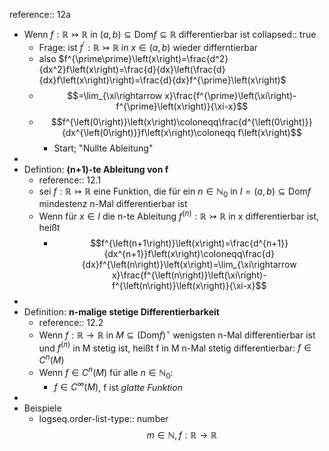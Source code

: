 reference:: 12a

- Wenn $f:\mathbb{R}\rightarrowtail\mathbb{R}$ in $\left(a,b\right)\subseteq\text{Dom}f\subseteq\mathbb{R}$ differentierbar ist
  collapsed:: true
	- Frage: ist $f^{\prime}:\mathbb{R}\rightarrowtail\mathbb{R}$ in $x\in\left(a,b\right)$ wieder differntierbar
	- also $f^{\prime\prime}\left(x\right)=\frac{d^2}{dx^2}f\left(x\right)=\frac{d}{dx}\left(\frac{d}{dx}f\left(x\right)\right)=\frac{d}{dx}f^{\prime}\left(x\right)$
	- $$=\lim_{\xi\rightarrow x}\frac{f^{\prime}\left(\xi\right)-f^{\prime}\left(x\right)}{\xi-x}$$
	- $$f^{\left(0\right)}\left(x\right)\coloneqq\frac{d^{\left(0\right)}}{dx^{\left(0\right)}}f\left(x\right)\coloneqq f\left(x\right)$$
		- Start; "Nullte Ableitung"
-
- Defintion: **(n+1)-te Ableitung von f**
	- reference:: 12.1
	- sei $f:\mathbb{R}\rightarrowtail\mathbb{R}$ eine Funktion, die für ein $n\in\mathbb{N}_0$ in $I=\left(a,b\right)\subseteq\text{Dom}f$ mindestenz n-Mal differentierbar ist
	- Wenn für $x\in I$ die n-te Ableitung $f^{\left(n\right)}:\mathbb{R}\rightarrowtail\mathbb{R}$ in x differentierbar ist, heißt
		- $$f^{\left(n+1\right)}\left(x\right)=\frac{d^{n+1}}{dx^{n+1}}f\left(x\right)\coloneqq\frac{d}{dx}f^{\left(n\right)}\left(x\right)=\lim_{\xi\rightarrow x}\frac{f^{\left(n\right)}\left(\xi\right)-f^{\left(n\right)}\left(x\right)}{\xi-x}$$
-
- Definition: **n-malige stetige Differentierbarkeit**
	- reference:: 12.2
	- Wenn $f:\mathbb{R}\rightarrow\mathbb{R}$ in $M\subseteq\left(\text{Dom}f\right)^{\circ}$ wenigsten n-Mal differentierbar ist und $f^{\left(n\right)}$ in M stetig ist, heißt f in M n-Mal stetig differentierbar: $f\in C^{n}\left(M\right)$
	- Wenn $f\in C^{n}\left(M\right)$ für alle $n\in\mathbb{N}_0$:
		- $f\in C^{\infty}\left(M\right)$, f ist *glatte Funktion*
-
- Beispiele
	- logseq.order-list-type:: number
	  $$m\in\mathbb{N},f:\mathbb{R}\rightarrow\mathbb{R}$$